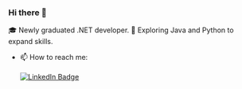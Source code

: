 ### Hi there 👋
🎓 Newly graduated .NET developer.
🌱 Exploring Java and Python to expand skills.
- 📫 How to reach me: <div id="badges"> <br/>
  <a href="https://uk.linkedin.com/in/josefin-unefaldt-systemutvecklare">
    <img src="https://img.shields.io/badge/LinkedIn-blue?style=for-the-badge&logo=linkedin&logoColor=white" alt="LinkedIn Badge"/>
  </a>
